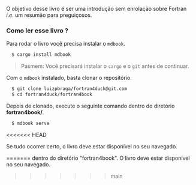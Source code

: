 O objetivo desse livro é ser uma introdução sem enrolação sobre Fortran $i.e.$ 
um resumão para preguiçosos.

### Como ler esse livro ?

Para rodar o livro você precisa instalar o `mdbook`. 

```bash
  $ cargo install mdbook
```  
>Pasmem: Você precisará instalar o `cargo` e o `git` antes de continuar.

Com o `mdbook` instalado, basta clonar o repositório.
```bash
  $ git clone luizpbraga/fortran4duck@git.com
  $ cd fortran4duck/fortran4book
```
Depois de clonado, execute o seguinte comando dentro
do diretório __fortran4book/__.
```bash
  $ mdbook serve 
```
<<<<<<< HEAD

Se tudo ocorrer certo, o livro deve estar disponível no seu navegado. 


=======
dentro do diretório "fortran4book". O livro deve estar disponível no seu navegado.
>>>>>>> main
